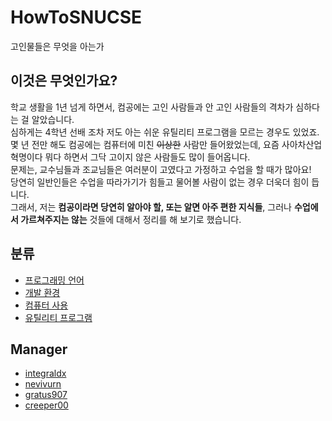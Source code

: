 # HowToSNUCSE
고인물들은 무엇을 아는가

## 이것은 무엇인가요?  
학교 생활을 1년 넘게 하면서, 컴공에는 고인 사람들과 안 고인 사람들의 격차가 심하다는 걸 알았습니다.  
심하게는 4학년 선배 조차 저도 아는 쉬운 유틸리티 프로그램을 모르는 경우도 있었죠.  
몇 년 전만 해도 컴공에는 컴퓨터에 미친 ~~이상한~~ 사람만 들어왔었는데, 요즘 사아차산업혁명이다 뭐다 하면서 그닥 고이지 않은 사람들도 많이 들어옵니다.  
문제는, 교수님들과 조교님들은 여러분이 고였다고 가정하고 수업을 할 때가 많아요!  
당연히 일반인들은 수업을 따라가기가 힘들고 물어볼 사람이 없는 경우 더욱더 힘이 듭니다.  
그래서, 저는 **컴공이라면 당연히 알아야 할, 또는 알면 아주 편한 지식들**, 그러나 **수업에서 가르쳐주지는 않는** 것들에 대해서 정리를 해 보기로 했습니다.  

## 분류
- [프로그래밍 언어](프로그래밍_언어/index.md)
- [개발 환경](개발_환경/index.md)
- [컴퓨터 사용](컴퓨터_사용/index.md)
- [유틸리티 프로그램](유틸리티_프로그램/index.md)

## Manager
- [integraldx](https://github.com/integraldx)
- [nevivurn](https://github.com/nevivurn)
- [gratus907](https://github.com/gratus907)
- [creeper00](https://github.com/creeper00)
